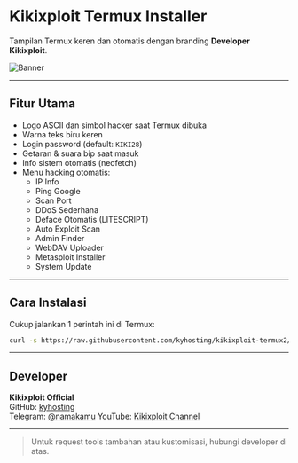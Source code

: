 
# Kikixploit Termux Installer

Tampilan Termux keren dan otomatis dengan branding **Developer Kikixploit**.

![Banner](https://user-images.githubusercontent.com/your-image/banner.jpg) <!-- Ganti link gambar jika punya -->

---

## Fitur Utama
- Logo ASCII dan simbol hacker saat Termux dibuka
- Warna teks biru keren
- Login password (default: `KIKI28`)
- Getaran & suara bip saat masuk
- Info sistem otomatis (neofetch)
- Menu hacking otomatis:
  - IP Info
  - Ping Google
  - Scan Port
  - DDoS Sederhana
  - Deface Otomatis (LITESCRIPT)
  - Auto Exploit Scan
  - Admin Finder
  - WebDAV Uploader
  - Metasploit Installer
  - System Update

---

## Cara Instalasi
Cukup jalankan 1 perintah ini di Termux:

```bash
curl -s https://raw.githubusercontent.com/kyhosting/kikixploit-termux2/main/install.sh | bash
```

---

## Developer
**Kikixploit Official**  
GitHub: [kyhosting](https://github.com/kyhosting)  
Telegram: [@namakamu](https://t.me/namakamu) <!-- Ganti jika mau -->
YouTube: [Kikixploit Channel](https://youtube.com/...)

---

> Untuk request tools tambahan atau kustomisasi, hubungi developer di atas.
